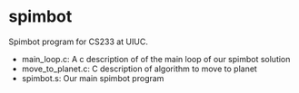 spimbot
=======
Spimbot program for CS233 at UIUC.

* main_loop.c: A c description of of the main loop of our spimbot solution
* move_to_planet.c: C description of algorithm to move to planet
* spimbot.s: Our main spimbot program
